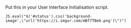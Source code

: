Put this in your User Interface Initialisation script.

```
JS.eval("$('#status').css('background-image',\"url('https://i.imgur.com/mBf7TBeb.png')\")")
```